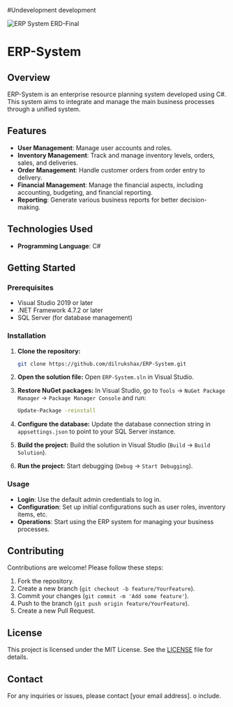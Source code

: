 
#Undevelopment development

![ERP System ERD-Final](https://github.com/user-attachments/assets/2606f0f4-538a-4cba-9619-e12519227c04)

# ERP-System

## Overview
ERP-System is an enterprise resource planning system developed using C#. This system aims to integrate and manage the main business processes through a unified system.

## Features
- **User Management**: Manage user accounts and roles.
- **Inventory Management**: Track and manage inventory levels, orders, sales, and deliveries.
- **Order Management**: Handle customer orders from order entry to delivery.
- **Financial Management**: Manage the financial aspects, including accounting, budgeting, and financial reporting.
- **Reporting**: Generate various business reports for better decision-making.

## Technologies Used
- **Programming Language**: C#

## Getting Started

### Prerequisites
- Visual Studio 2019 or later
- .NET Framework 4.7.2 or later
- SQL Server (for database management)

### Installation

1. **Clone the repository:**
   ```bash
   git clone https://github.com/dilrukshax/ERP-System.git
   ```

2. **Open the solution file:**
   Open `ERP-System.sln` in Visual Studio.

3. **Restore NuGet packages:**
   In Visual Studio, go to `Tools` -> `NuGet Package Manager` -> `Package Manager Console` and run:
   ```bash
   Update-Package -reinstall
   ```

4. **Configure the database:**
   Update the database connection string in `appsettings.json` to point to your SQL Server instance.

5. **Build the project:**
   Build the solution in Visual Studio (`Build` -> `Build Solution`).

6. **Run the project:**
   Start debugging (`Debug` -> `Start Debugging`).

### Usage
- **Login**: Use the default admin credentials to log in.
- **Configuration**: Set up initial configurations such as user roles, inventory items, etc.
- **Operations**: Start using the ERP system for managing your business processes.

## Contributing
Contributions are welcome! Please follow these steps:
1. Fork the repository.
2. Create a new branch (`git checkout -b feature/YourFeature`).
3. Commit your changes (`git commit -m 'Add some feature'`).
4. Push to the branch (`git push origin feature/YourFeature`).
5. Create a new Pull Request.

## License
This project is licensed under the MIT License. See the [LICENSE](LICENSE) file for details.

## Contact
For any inquiries or issues, please contact [your email address].
o include.
